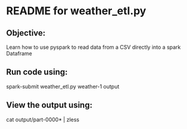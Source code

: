 # README for weather_etl.py

## Objective: 
Learn how to use pyspark to read data from a CSV directly into a spark Dataframe

## Run code using:
spark-submit weather_etl.py weather-1 output

## View the output using:
cat output/part-0000* | zless
